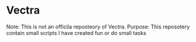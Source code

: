 # Vectra

Note: This is not an officila reposteory of Vectra.
Purpose: This reposotery contain small scripts I have created fun or do small tasks
